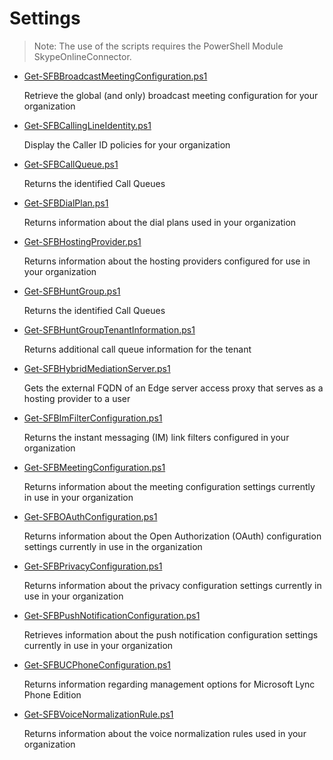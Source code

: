 # Settings

> Note: The use of the scripts requires the PowerShell Module SkypeOnlineConnector.


+ [Get-SFBBroadcastMeetingConfiguration.ps1](./Get-SFBBroadcastMeetingConfiguration.ps1)

  Retrieve the global (and only) broadcast meeting configuration for your organization

+ [Get-SFBCallingLineIdentity.ps1](./Get-SFBCallingLineIdentity.ps1)

  Display the Caller ID policies for your organization

+ [Get-SFBCallQueue.ps1](./Get-SFBCallQueue.ps1)

  Returns the identified Call Queues

+ [Get-SFBDialPlan.ps1](./Get-SFBDialPlan.ps1)

  Returns information about the dial plans used in your organization

+ [Get-SFBHostingProvider.ps1](./Get-SFBHostingProvider.ps1)

  Returns information about the hosting providers configured for use in your organization

+ [Get-SFBHuntGroup.ps1](./Get-SFBHuntGroup.ps1)

  Returns the identified Call Queues

+ [Get-SFBHuntGroupTenantInformation.ps1](./Get-SFBHuntGroupTenantInformation.ps1)

  Returns additional call queue information for the tenant

+ [Get-SFBHybridMediationServer.ps1](./Get-SFBHybridMediationServer.ps1)

  Gets the external FQDN of an Edge server access proxy that serves as a hosting provider to a user

+ [Get-SFBImFilterConfiguration.ps1](./Get-SFBImFilterConfiguration.ps1)
  
  Returns the instant messaging (IM) link filters configured in your organization

+ [Get-SFBMeetingConfiguration.ps1](./Get-SFBMeetingConfiguration.ps1)
    
  Returns information about the meeting configuration settings currently in use in your organization

+ [Get-SFBOAuthConfiguration.ps1](./Get-SFBOAuthConfiguration.ps1)
    
  Returns information about the Open Authorization (OAuth) configuration settings currently in use in the organization

+ [Get-SFBPrivacyConfiguration.ps1](./Get-SFBPrivacyConfiguration.ps1)

  Returns information about the privacy configuration settings currently in use in your organization

+ [Get-SFBPushNotificationConfiguration.ps1](./Get-SFBPushNotificationConfiguration.ps1)

  Retrieves information about the push notification configuration settings currently in use in your organization

+ [Get-SFBUCPhoneConfiguration.ps1](./Get-SFBUCPhoneConfiguration.ps1)

  Returns information regarding management options for Microsoft Lync Phone Edition

+ [Get-SFBVoiceNormalizationRule.ps1](./Get-SFBVoiceNormalizationRule.ps1)

  Returns information about the voice normalization rules used in your organization